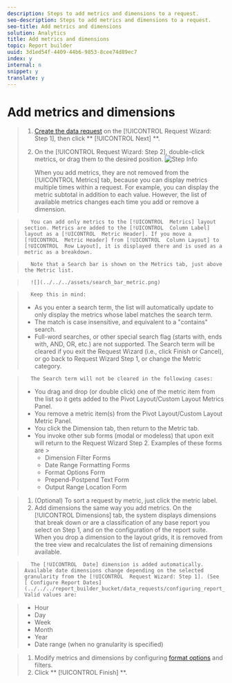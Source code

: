 ```yaml
---
description: Steps to add metrics and dimensions to a request.
seo-description: Steps to add metrics and dimensions to a request.
seo-title: Add metrics and dimensions
solution: Analytics
title: Add metrics and dimensions
topic: Report builder
uuid: 3d1ed54f-4409-44b6-9853-8cee74d89ec7
index: y
internal: n
snippet: y
translate: y
---
```


# Add metrics and dimensions


>1. [ Create the data request](../../../report_builder_bucket/data_requests.md#concept_E14C1E6B63C44D02BF8D80021B4B0F89) on the [!UICONTROL  Request Wizard: Step 1], then click ** [!UICONTROL  Next] **.
>1. On the [!UICONTROL  Request Wizard: Step 2], double-click metrics, or drag them to the desired position.
>   ![Step Info](../../../assets/adding_metrics.png) 
>
>       When you add metrics, they are not removed from the [!UICONTROL  Metrics] tab, because you can display metrics multiple times within a request. For example, you can display the metric subtotal in addition to each value. However, the list of available metrics changes each time you add or remove a dimension. 

>       You can add only metrics to the [!UICONTROL  Metrics] layout section. Metrics are added to the [!UICONTROL  Column Label] layout as a [!UICONTROL  Metric Header]. If you move a [!UICONTROL  Metric Header] from [!UICONTROL  Column Layout] to [!UICONTROL  Row Layout], it is displayed there and is used as a metric as a breakdown. 

>       Note that a Search bar is shown on the Metrics tab, just above the Metric list. 

>       ![](../../../assets/search_bar_metric.png) 

>       Keep this in mind: 
>    
>    * As you enter a search term, the list will automatically update to only display the metrics whose label matches the search term.
>    * The match is case insensitive, and equivalent to a "contains" search.
>    * Full-word searches, or other special search flag (starts with, ends with, AND, OR, etc.) are not supported.
>       The Search term will be cleared if you exit the Request Wizard (i.e., click Finish or Cancel), or go back to Request Wizard Step 1, or change the Metric category. 

>       The Search term will not be cleared in the following cases: 
>    
>    * You drag and drop (or double click) one of the metric item from the list so it gets added to the Pivot Layout/Custom Layout Metrics Panel.
>    * You remove a metric item(s) from the Pivot Layout/Custom Layout Metric Panel.
>    * You click the Dimension tab, then return to the Metric tab.
>    * You invoke other sub forms (modal or modeless) that upon exit will return to the Request Wizard Step 2. Examples of these forms are >    
>        * Dimension Filter Forms
>        * Date Range Formatting Forms
>        * Format Options Form
>        * Prepend-Postpend Text Form
>        * Output Range Location Form

>    
>1. (Optional) To sort a request by metric, just click the metric label.
>1. Add dimensions the same way you add metrics.
>       On the [!UICONTROL  Dimensions] tab, the system displays dimensions that break down or are a classification of any base report you select on Step 1, and on the configuration of the report suite. When you drop a dimension to the layout grids, it is removed from the tree view and recalculates the list of remaining dimensions available. 

>       The [!UICONTROL  Date] dimension is added automatically. Available date dimensions change depending on the selected granularity from the [!UICONTROL  Request Wizard: Step 1]. (See [ Configure Report Dates](../../../report_builder_bucket/data_requests/configuring_report_dates.md#concept_4419F6B0BC274DC7A07086DA56703DFE).) Valid values are: 

>    
>    * Hour
>    * Day
>    * Week
>    * Month
>    * Year
>    * Date range (when no granularity is specified)

>    
>1. Modify metrics and dimensions by configuring [ format options](../../../report_builder_bucket/layout/t_format_display_headers.md#task_45C7C4938C2C47FCB02634A1248AA831) and filters.
>1. Click ** [!UICONTROL  Finish] **.
